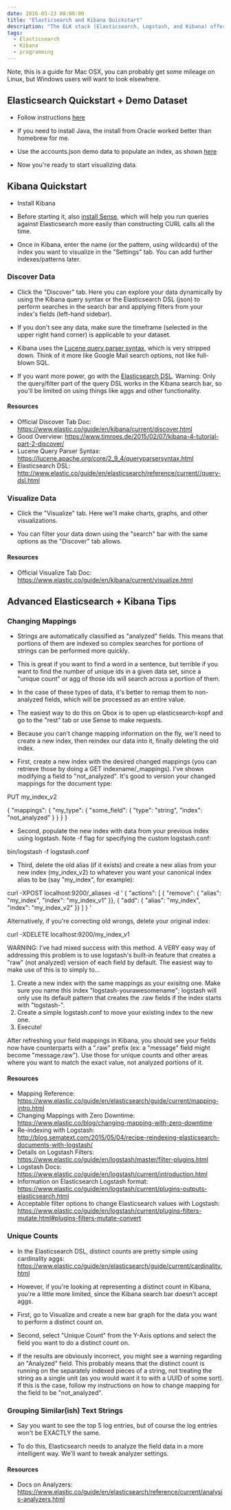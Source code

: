 ```yaml
---
date: 2016-03-23 08:00:00
title: "Elasticsearch and Kibana Quickstart"
description: "The ELK stack (Elasticsearch, Logstash, and Kibana) offer great ways to sort and make use of large quantities of log data. Here's a quick guide to getting going with Elasticsearch and Kibana."
tags:
  - Elasticsearch
  - Kibana
  - programming
---
```


Note, this is a guide for Mac OSX, you can probably get some mileage on Linux, but Windows users will want to look elsewhere.

## Elasticsearch Quickstart + Demo Dataset

- Follow instructions [here](https://www.elastic.co/guide/en/elasticsearch/reference/current/_basic_concepts.html)

- If you need to install Java, the install from Oracle worked better than homebrew for me.

- Use the accounts.json demo data to populate an index, as shown [here](https://www.elastic.co/guide/en/elasticsearch/reference/current/_exploring_your_data.html)

- Now you're ready to start visualizing data.

## Kibana Quickstart

- Install Kibana

- Before starting it, also [install Sense](https://github.com/elastic/sense), which will help you run queries against Elasticsearch more easily than constructing CURL calls all the time.

- Once in Kibana, enter the name (or the pattern, using wildcards) of the index you want to visualize in the "Settings" tab. You can add further indexes/patterns later.

### Discover Data

- Click the "Discover" tab. Here you can explore your data dynamically by using the Kibana query syntax or the Elasticsearch DSL (json) to perform searches in the search bar and applying filters from your index's fields (left-hand sidebar).

- If you don't see any data, make sure the timeframe (selected in the upper right hand corner) is applicable to your dataset.

- Kibana uses the [Lucene query parser syntax](https://lucene.apache.org/core/2_9_4/queryparsersyntax.html), which is very stripped down. Think of it more like Google Mail search options, not like full-blown SQL.

- If you want more power, go with the [Elasticsearch DSL](http://www.elastic.co/guide/en/elasticsearch/reference/current//query-dsl.html). Warning: Only the query/filter part of the query DSL works in the Kibana search bar, so you'll be limited on using things like aggs and other functionality.

#### Resources
- Official Discover Tab Doc: https://www.elastic.co/guide/en/kibana/current/discover.html
- Good Overview: https://www.timroes.de/2015/02/07/kibana-4-tutorial-part-2-discover/
- Lucene Query Parser Syntax: https://lucene.apache.org/core/2_9_4/queryparsersyntax.html
- Elasticsearch DSL: http://www.elastic.co/guide/en/elasticsearch/reference/current//query-dsl.html

### Visualize Data

- Click the "Visualize" tab. Here we'll make charts, graphs, and other visualizations.

- You can filter your data down using the "search" bar with the same options as the "Discover" tab allows.

#### Resources

- Official Visualize Tab Doc: https://www.elastic.co/guide/en/kibana/current/visualize.html


## Advanced Elasticsearch + Kibana Tips

### Changing Mappings

- Strings are automatically classified as "analyzed" fields. This means that portions of them are indexed so complex searches for portions of strings can be performed more quickly.

- This is great if you want to find a word in a sentence, but terrible if you want to find the number of unique ids in a given data set, since a "unique count" or agg of those ids will search across a portion of them.

- In the case of these types of data, it's better to remap them to non-analyzed fields, which will be processed as an entire value.

- The easiest way to do this on Qbox is to open up elasticsearch-kopf and go to the "rest" tab or use Sense to make requests.

- Because you can't change mapping information on the fly, we'll need to create a new index, then reindex our data into it, finally deleting the old index.

- First, create a new index with the desired changed mappings (you can retrieve those by doing a GET indexname/_mappings). I've shown modifying a field to "not_analyzed". It's good to version your changed mappings for the document type:

PUT my_index_v2

{
    "mappings": {
        "my_type": {
          "some_field": {
            "type": "string",
            "index": "not_analyzed"
        }
      }
    }
}

- Second, populate the new index with data from your previous index using logstash. Note -f flag for specifying the custom logstash.conf:

bin/logstash -f logstash.conf

- Third, delete the old alias (if it exists) and create a new alias from your new index (my_index_v2) to whatever you want your canonical index alias to be (say "my_index", for example):

curl -XPOST localhost:9200/_aliases -d '
{
    "actions": [
        { "remove": {
            "alias": "my_index",
            "index": "my_index_v1"
        }},
        { "add": {
            "alias": "my_index",
            "index": "my_index_v2"
        }}
    ]
}
'

Alternatively, if you're correcting old wrongs, delete your original index:

curl -XDELETE localhost:9200/my_index_v1

WARNING: I've had mixed success with this method. A VERY easy way of addressing this problem is to use logstash's built-in feature that creates a "raw" (not analyzed) version of each field by default. The easiest way to make use of this is to simply to...

1. Create a new index with the same mappings as your exisitng one. Make sure you name this index "logstash-yourawesomename"; logstash will only use its default pattern that creates the .raw fields if the index starts with "logstash-".
2. Create a simple logstash.conf to move your existing index to the new one.
3. Execute!

After refreshing your field mappings in Kibana, you should see your fields now have counterparts with a ".raw" prefix (ex: a "message" field might become "message.raw"). Use those for unique counts and other areas where you want to match the exact value, not analyzed portions of it.

#### Resources
- Mapping Reference: https://www.elastic.co/guide/en/elasticsearch/guide/current/mapping-intro.html
- Changing Mappings with Zero Downtime: https://www.elastic.co/blog/changing-mapping-with-zero-downtime
- Re-indexing with Logstash: http://blog.sematext.com/2015/05/04/recipe-reindexing-elasticsearch-documents-with-logstash/
- Details on Logstash Filters: https://www.elastic.co/guide/en/logstash/master/filter-plugins.html
- Logstash Docs: https://www.elastic.co/guide/en/logstash/current/introduction.html
- Information on Elasticsearch Logstash format: https://www.elastic.co/guide/en/logstash/current/plugins-outputs-elasticsearch.html
- Acceptable filter options to change Elasticsearch values with Logstash: https://www.elastic.co/guide/en/logstash/current/plugins-filters-mutate.html#plugins-filters-mutate-convert


### Unique Counts

- In the Elasticsearch DSL, distinct counts are pretty simple using cardinality aggs: https://www.elastic.co/guide/en/elasticsearch/guide/current/cardinality.html

- However, if you're looking at representing a distinct count in Kibana, you're a little more limited, since the Kibana search bar doesn't accept aggs.

- First, go to Visualize and create a new bar graph for the data you want to perform a distinct count on.

- Second, select "Unique Count" from the Y-Axis options and select the field you want to do a distinct count on.

- If the results are obviously incorrect, you might see a warning regarding an "Analyzed" field. This probably means that the distinct count is running on the separately indexed pieces of a string, not treating the string as a single unit (as you would want it to with a UUID of some sort). If this is the case, follow my instructions on how to change mapping for the field to be "not_analyzed".

### Grouping Similar(ish) Text Strings

- Say you want to see the top 5 log entries, but of course the log entries won't be EXACTLY the same.

- To do this, Elasticsearch needs to analyze the field data in a more intelligent way. We'll want to tweak analyzer settings.

#### Resources

- Docs on Analyzers: https://www.elastic.co/guide/en/elasticsearch/reference/current/analysis-analyzers.html
